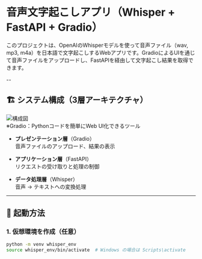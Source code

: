 # 音声文字起こしアプリ（Whisper + FastAPI + Gradio）

このプロジェクトは、OpenAIのWhisperモデルを使って音声ファイル（wav, mp3, m4a）を日本語で文字起こしするWebアプリです。GradioによるUIを通じて音声ファイルをアップロードし、FastAPIを経由して文字起こし結果を取得できます。

--

## 🏗 システム構成（3層アーキテクチャ）

![構成図](images/system_architecture)  
※Gradio：Pythonコードを簡単にWeb UI化できるツール

- **プレゼンテーション層**（Gradio）  
  音声ファイルのアップロード、結果の表示

- **アプリケーション層**（FastAPI）  
  リクエストの受け取りと処理の制御

- **データ処理層**（Whisper）  
  音声 → テキストへの変換処理

---

## 🚀 起動方法

### 1. 仮想環境を作成（任意）

```bash
python -m venv whisper_env
source whisper_env/bin/activate  # Windows の場合は Scripts\activate
